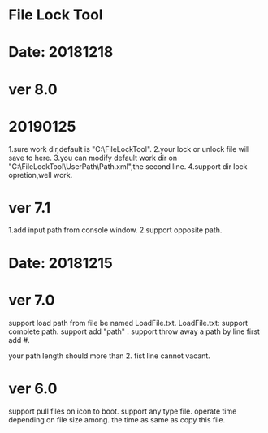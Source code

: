 # File Lock Tool
# Date: 20181218

# ver 8.0
# 20190125
1.sure work dir,default is "C:\FileLockTool".
2.your lock or unlock file will save to here.
3.you can modify default work dir on "C:\FileLockTool\UserPath\Path.xml",the second line.
4.support dir lock opretion,well work.

# ver 7.1
1.add input path from console window.
2.support opposite path.
# Date: 20181215
# ver 7.0
support load path from file be named LoadFile.txt.
LoadFile.txt:
support complete path.
support add "path" .
support throw away a path by line first add #.

your path length should more than 2.
fist line cannot vacant.

# ver 6.0
support pull files on icon to boot.
support any type file.
operate time depending on file size among.
the time as same as copy this file.
